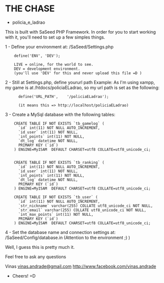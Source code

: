 THE CHASE
==============
  - policia_e_ladrao


This is built with SaSeed PHP Framework. In order for you to start
working with it, you'll need to set up a few simples things.

1 - Define your environment at: /SaSeed/Settings.php
        
        define('ENV', 'DEV');
        
        LIVE = online, for the world to see.
        DEV = development environment.
        (you'll use 'DEV' for this and never upload this file =D )
        
2 - Still at Settings.php, define yoururl path
        Example: As I'm using xampp, my game is at /htdocs/policiaELadrao,
        so my url path is set as the following:
          
          define('URL_PATH',	'/policiaELadrao');
          
          (it means this => http://localhost/policiaELadrao)


3 - Create a MySql database with the following tables:

        CREATE TABLE IF NOT EXISTS `tb_gamelog` (
          `id` int(11) NOT NULL AUTO_INCREMENT,
          `id_user` int(11) NOT NULL,
          `int_points` int(11) NOT NULL,
          `dt_log` datetime NOT NULL,
          PRIMARY KEY (`id`)
        ) ENGINE=MyISAM  DEFAULT CHARSET=utf8 COLLATE=utf8_unicode_ci;


        CREATE TABLE IF NOT EXISTS `tb_ranking` (
          `id` int(11) NOT NULL AUTO_INCREMENT,
          `id_user` int(11) NOT NULL,
          `int_points` int(11) NOT NULL,
          `dt_log` datetime NOT NULL,
          PRIMARY KEY (`id`)
        ) ENGINE=MyISAM  DEFAULT CHARSET=utf8 COLLATE=utf8_unicode_ci;

        CREATE TABLE IF NOT EXISTS `tb_user` (
          `id` int(11) NOT NULL AUTO_INCREMENT,
          `str_nickname` varchar(255) COLLATE utf8_unicode_ci NOT NULL,
          `str_email` varchar(255) COLLATE utf8_unicode_ci NOT NULL,
          `int_max_points` int(11) NOT NULL,
          PRIMARY KEY (`id`)
        ) ENGINE=MyISAM  DEFAULT CHARSET=utf8 COLLATE=utf8_unicode_ci;

4 - Set the database name and connection settings at: /SaSeed/Config/database.in
        (Attention to the environment ;) )


Well, I guess this is pretty much it.

Feel free to ask any questions


Vinas
vinas.andrade@gmail.com
http://www.facebook.com/vinas.andrade


- Cheers! =D

